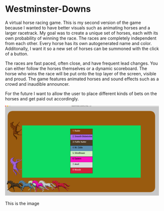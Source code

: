 # Westminster-Downs
A virtual horse racing game. This is my second version of the game because I wanted to have better visuals such as animating horses and a larger racetrack. My goal was to create a unique set of horses, each with its own probability of winning the race. The races are completely independent from each other. Every horse has its own autogenerated name and color. Additonally, I want it so a new set of horses can be summoned with the click of a button.

The races are fast paced, often close, and have frequent lead changes. You can either follow the horses themselves or a dynamic scoreboard. The horse who wins the race will be put onto the top layer of the screen, visible and proud. The game features animated horses and sound effects such as a crowd and inaudible announcer. 

For the future I want to allow the user to place different kinds of bets on the horses and get paid out accordingly. 


![horse racing image](https://github.com/jrobinson123/Westminster-Downs/blob/master/images/horseRaceShot.png)

This is the image
